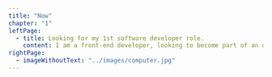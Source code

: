 ```yaml
---
title: "Now"
chapter: "1"
leftPage:
  - title: Looking for my 1st software developer role.
    content: I am a front-end developer, looking to become part of an organisation where I can use my software development and design skills to help build innovative apps. I recently graduated from the software bootcamp Makers Academy. Originally a graphic designer, I decided to start a new journey as a software developer. Read on to find out about how I came to this point…
rightPage:
  - imageWithoutText: "../images/computer.jpg"
---
```

